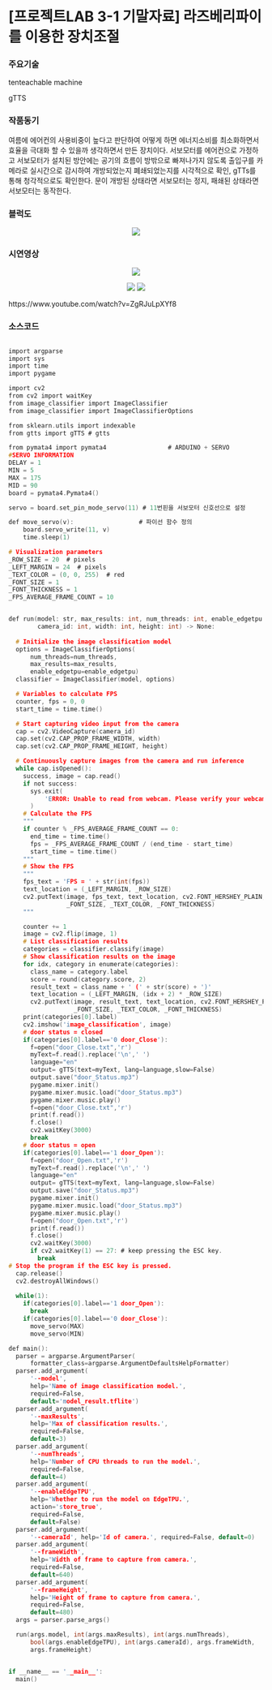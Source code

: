 # [프로젝트LAB 3-1 기말자료] 라즈베리파이를 이용한 장치조절

### 주요기술
tenteachable machine

gTTS

### 작품동기
여름에 에어컨의 사용비중이 높다고 판단하여 어떻게 하면 에너지소비를 최소화하면서 효율을 극대화 할 수 있을까 생각하면서 만든 장치이다.
서보모터를 에어컨으로 가정하고 서보모터가 설치된 방안에는 공기의 흐름이 방밖으로 빠져나가지 않도록 출입구를 카메라로 실시간으로 감시하여
개방되었는지 폐쇄되었는지를 시각적으로 확인, gTTs를 통해 청각적으로도 확인한다. 문이 개방된 상태라면 서보모터는 정지, 패쇄된 상태라면 서보모터는 동작한다.


### 블럭도
<p align="center">
<img src="https://user-images.githubusercontent.com/61779129/174603516-b23c90dd-4188-46e6-beeb-7e820713674f.PNG">
</p>

### 시연영상
<p align="center">
<img src="https://user-images.githubusercontent.com/61779129/174724467-1e6b5d01-ac7f-4148-b6d6-369296e2c044.jpg">
</p>
<p align="center">
<img src="https://user-images.githubusercontent.com/61779129/174593139-22e175c3-1435-4af8-8c7b-ecccdb52d200.gif">
<img src="https://user-images.githubusercontent.com/61779129/174593278-88d29684-80a0-428e-b189-33e628bb367c.gif">
</p>
https://www.youtube.com/watch?v=ZgRJuLpXYf8

### 소스코드
```c

import argparse
import sys
import time
import pygame

import cv2
from cv2 import waitKey
from image_classifier import ImageClassifier
from image_classifier import ImageClassifierOptions

from sklearn.utils import indexable
from gtts import gTTS # gtts

from pymata4 import pymata4                 # ARDUINO + SERVO
#SERVO INFORMATION
DELAY = 1
MIN = 5
MAX = 175
MID = 90
board = pymata4.Pymata4()

servo = board.set_pin_mode_servo(11) # 11번핀을 서보모터 신호선으로 설정

def move_servo(v):                  # 파이선 함수 정의
    board.servo_write(11, v)
    time.sleep(1)

# Visualization parameters
_ROW_SIZE = 20  # pixels
_LEFT_MARGIN = 24  # pixels
_TEXT_COLOR = (0, 0, 255)  # red
_FONT_SIZE = 1
_FONT_THICKNESS = 1
_FPS_AVERAGE_FRAME_COUNT = 10


def run(model: str, max_results: int, num_threads: int, enable_edgetpu: bool,
        camera_id: int, width: int, height: int) -> None:
  
  # Initialize the image classification model
  options = ImageClassifierOptions(
      num_threads=num_threads,
      max_results=max_results,
      enable_edgetpu=enable_edgetpu)
  classifier = ImageClassifier(model, options)

  # Variables to calculate FPS
  counter, fps = 0, 0
  start_time = time.time()

  # Start capturing video input from the camera
  cap = cv2.VideoCapture(camera_id)
  cap.set(cv2.CAP_PROP_FRAME_WIDTH, width)
  cap.set(cv2.CAP_PROP_FRAME_HEIGHT, height)

  # Continuously capture images from the camera and run inference
  while cap.isOpened():
    success, image = cap.read()
    if not success:
      sys.exit(
          'ERROR: Unable to read from webcam. Please verify your webcam settings.'
      )
    # Calculate the FPS
    """
    if counter % _FPS_AVERAGE_FRAME_COUNT == 0:
      end_time = time.time()
      fps = _FPS_AVERAGE_FRAME_COUNT / (end_time - start_time)
      start_time = time.time()
    """
    # Show the FPS
    """
    fps_text = 'FPS = ' + str(int(fps))
    text_location = (_LEFT_MARGIN, _ROW_SIZE)
    cv2.putText(image, fps_text, text_location, cv2.FONT_HERSHEY_PLAIN,
                _FONT_SIZE, _TEXT_COLOR, _FONT_THICKNESS)
    """

    counter += 1
    image = cv2.flip(image, 1)
    # List classification results
    categories = classifier.classify(image)
    # Show classification results on the image
    for idx, category in enumerate(categories):
      class_name = category.label
      score = round(category.score, 2)
      result_text = class_name + ' (' + str(score) + ')'
      text_location = (_LEFT_MARGIN, (idx + 2) * _ROW_SIZE)
      cv2.putText(image, result_text, text_location, cv2.FONT_HERSHEY_PLAIN,
                  _FONT_SIZE, _TEXT_COLOR, _FONT_THICKNESS)
    print(categories[0].label)
    cv2.imshow('image_classification', image)
    # door status = closed
    if(categories[0].label=='0 door_Close'):
      f=open("door_Close.txt",'r')
      myText=f.read().replace('\n',' ')
      language="en"
      output= gTTS(text=myText, lang=language,slow=False)
      output.save("door_Status.mp3")
      pygame.mixer.init()
      pygame.mixer.music.load("door_Status.mp3")
      pygame.mixer.music.play()
      f=open("door_Close.txt",'r')
      print(f.read())
      f.close()
      cv2.waitKey(3000)
      break
    # door status = open
    if(categories[0].label=='1 door_Open'):
      f=open("door_Open.txt",'r')
      myText=f.read().replace('\n',' ')
      language="en"
      output= gTTS(text=myText, lang=language,slow=False)
      output.save("door_Status.mp3")
      pygame.mixer.init()
      pygame.mixer.music.load("door_Status.mp3")
      pygame.mixer.music.play()
      f=open("door_Open.txt",'r')
      print(f.read())
      f.close()
      cv2.waitKey(3000)
      if cv2.waitKey(1) == 27: # keep pressing the ESC key.
        break
# Stop the program if the ESC key is pressed.
  cap.release()
  cv2.destroyAllWindows()
  
  while(1):
    if(categories[0].label=='1 door_Open'):
      break
    if(categories[0].label=='0 door_Close'):
      move_servo(MAX)
      move_servo(MIN)

def main():
  parser = argparse.ArgumentParser(
      formatter_class=argparse.ArgumentDefaultsHelpFormatter)
  parser.add_argument(
      '--model',
      help='Name of image classification model.',
      required=False,
      default='model_result.tflite')
  parser.add_argument(
      '--maxResults',
      help='Max of classification results.',
      required=False,
      default=3)
  parser.add_argument(
      '--numThreads',
      help='Number of CPU threads to run the model.',
      required=False,
      default=4)
  parser.add_argument(
      '--enableEdgeTPU',
      help='Whether to run the model on EdgeTPU.',
      action='store_true',
      required=False,
      default=False)
  parser.add_argument(
      '--cameraId', help='Id of camera.', required=False, default=0)
  parser.add_argument(
      '--frameWidth',
      help='Width of frame to capture from camera.',
      required=False,
      default=640)
  parser.add_argument(
      '--frameHeight',
      help='Height of frame to capture from camera.',
      required=False,
      default=480)
  args = parser.parse_args()

  run(args.model, int(args.maxResults), int(args.numThreads),
      bool(args.enableEdgeTPU), int(args.cameraId), args.frameWidth,
      args.frameHeight)


if __name__ == '__main__':
  main()

```
